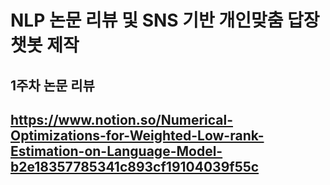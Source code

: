 # NLP 논문 리뷰 및 SNS 기반 개인맞춤 답장 챗봇 제작

## 1주차 논문 리뷰
## https://www.notion.so/Numerical-Optimizations-for-Weighted-Low-rank-Estimation-on-Language-Model-b2e18357785341c893cf19104039f55c
